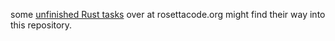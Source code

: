 
some [unfinished Rust tasks](https://rosettacode.org/wiki/Reports:Tasks_not_implemented_in_Rust) over
at rosettacode.org might find their way into this repository.
